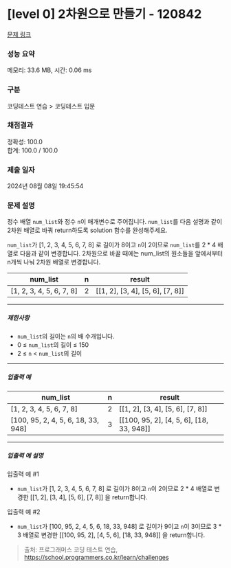 # [level 0] 2차원으로 만들기 - 120842 

[문제 링크](https://school.programmers.co.kr/learn/courses/30/lessons/120842) 

### 성능 요약

메모리: 33.6 MB, 시간: 0.06 ms

### 구분

코딩테스트 연습 > 코딩테스트 입문

### 채점결과

정확성: 100.0<br/>합계: 100.0 / 100.0

### 제출 일자

2024년 08월 08일 19:45:54

### 문제 설명

<p>정수 배열 <code>num_list</code>와 정수&nbsp;<code>n</code>이 매개변수로 주어집니다. <code>num_list</code>를 다음 설명과 같이 2차원 배열로 바꿔 return하도록 solution 함수를 완성해주세요.</p>

<p><code>num_list</code>가 [1, 2, 3, 4, 5, 6, 7, 8] 로 길이가 8이고 <code>n</code>이 2이므로 <code>num_list</code>를 2 * 4 배열로 다음과 같이 변경합니다. 2차원으로 바꿀 때에는 num_list의 원소들을 앞에서부터 n개씩 나눠 2차원 배열로 변경합니다.</p>
<table class="table">
        <thead><tr>
<th>num_list</th>
<th>n</th>
<th>result</th>
</tr>
</thead>
        <tbody><tr>
<td>[1, 2, 3, 4, 5, 6, 7, 8]</td>
<td>2</td>
<td>[[1, 2], [3, 4], [5, 6], [7, 8]]</td>
</tr>
</tbody>
      </table>
<hr>

<h5>제한사항</h5>

<ul>
<li><code>num_list</code>의 길이는&nbsp;<code>n</code>의 배 수개입니다.</li>
<li>0 ≤ <code>num_list</code>의 길이 ≤ 150</li>
<li>2 ≤ <code>n</code> &lt; <code>num_list</code>의 길이</li>
</ul>

<hr>

<h5>입출력 예</h5>
<table class="table">
        <thead><tr>
<th>num_list</th>
<th>n</th>
<th>result</th>
</tr>
</thead>
        <tbody><tr>
<td>[1, 2, 3, 4, 5, 6, 7, 8]</td>
<td>2</td>
<td>[[1, 2], [3, 4], [5, 6], [7, 8]]</td>
</tr>
<tr>
<td>[100, 95, 2, 4, 5, 6, 18, 33, 948]</td>
<td>3</td>
<td>[[100, 95, 2], [4, 5, 6], [18, 33, 948]]</td>
</tr>
</tbody>
      </table>
<hr>

<h5>입출력 예 설명</h5>

<p>입출력 예 #1</p>

<ul>
<li><code>num_list</code>가 [1, 2, 3, 4, 5, 6, 7, 8] 로 길이가 8이고 <code>n</code>이 2이므로 2 * 4 배열로 변경한 [[1, 2], [3, 4], [5, 6], [7, 8]] 을 return합니다.</li>
</ul>

<p>입출력 예 #2</p>

<ul>
<li><code>num_list</code>가 [100, 95, 2, 4, 5, 6, 18, 33, 948] 로 길이가 9이고 <code>n</code>이 3이므로 3 * 3 배열로 변경한 [[100, 95, 2], [4, 5, 6], [18, 33, 948]] 을 return합니다.</li>
</ul>


> 출처: 프로그래머스 코딩 테스트 연습, https://school.programmers.co.kr/learn/challenges